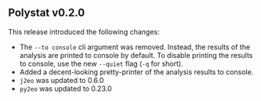 ## Polystat v0.2.0

This release introduced the following changes:

* The `--to console` cli argument was removed. Instead, the results of the analysis are printed to console by default. To disable printing the results to console, use the new `--quiet` flag (`-q` for short).
* Added a decent-looking pretty-printer of the analysis results to console.
* `j2eo` was updated to 0.6.0
* `py2eo` was updated to 0.23.0
